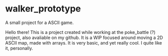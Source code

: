 # walker_prototype
A small project for a ASCII game.

Hello there! This is a project created while working at the poke_battle (?) project, also avaliable on my github. It is a WIP focused around moving a 2D ASCII map, made with arrays. It is very basic, and yet really cool. I quite like it, personally. 
